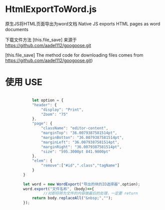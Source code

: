 # HtmlExportToWord.js

原生JS将HTML页面导出为word文档
Native JS exports HTML pages as word documents


下载文件方法 [this.file_save] 来源于 https://github.com/aadel112/googoose.git

[this.file_save] The method code for downloading files comes from https://github.com/aadel112/googoose.git)

# 使用 USE

```javascript

			let option = {
			"header": {
				"display": "Print",
				"Zoom": "75"
			},
			"page": {
				"className": "editor-content",
				"marginTop": "36.0079387581514pt",
				"marginBotton": "36.0079387581514pt",
				"marginLeft": "36.0079387581514pt",
				"marginRight": "36.0079387581514pt",
				"size": "595.3000pt 841.9000pt"
			},
			"elem": {
				"remove":["#id",".class","tagName"]
			}
		}
    
		let word = new WordExport("导出的块的ID选择器",option);
		word.export("文件名称", (body)=>{
     			 //对即将转为文件的内容做最后的处理，一定要 return
			return body.replaceAll("&nbsp;","");
		});
```

